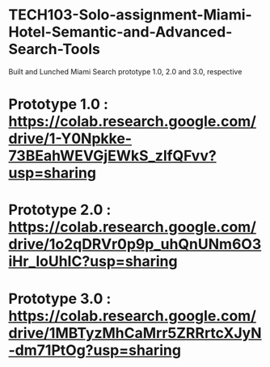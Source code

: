 # TECH103-Solo-assignment-Miami-Hotel-Semantic-and-Advanced-Search-Tools

Built and Lunched Miami Search prototype 1.0, 2.0 and 3.0, respective

# Prototype 1.0 : https://colab.research.google.com/drive/1-Y0Npkke-73BEahWEVGjEWkS_zlfQFvv?usp=sharing
# Prototype 2.0 : https://colab.research.google.com/drive/1o2qDRVr0p9p_uhQnUNm6O3iHr_loUhIC?usp=sharing
# Prototype 3.0 : https://colab.research.google.com/drive/1MBTyzMhCaMrr5ZRRrtcXJyN-dm71PtOg?usp=sharing
